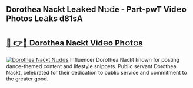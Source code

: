 ## Dorothea Nackt Le𝚊k𝚎d N𝚞𝚍e - Part-pwT Vid𝚎o Photos Le𝚊ks d81sA

# <h2><a href="http://fb9iuxp.evod.top/?m=Dorothea+Nackt">🔗 👉🔴 Dorothea Nackt Vid𝚎o Ph𝚘t𝚘s</a></h2>

[![Dorothea Nackt N𝚞d𝚎s](https://i.imgur.com/8V9OHl7.gif)](http://fb9iuxp.evod.top/?m=Dorothea+Nackt)
Influencer Dorothea Nackt known for posting dance-themed content and lifestyle snippets. Public servant Dorothea Nackt, celebrated for their dedication to public service and commitment to the greater good. 
